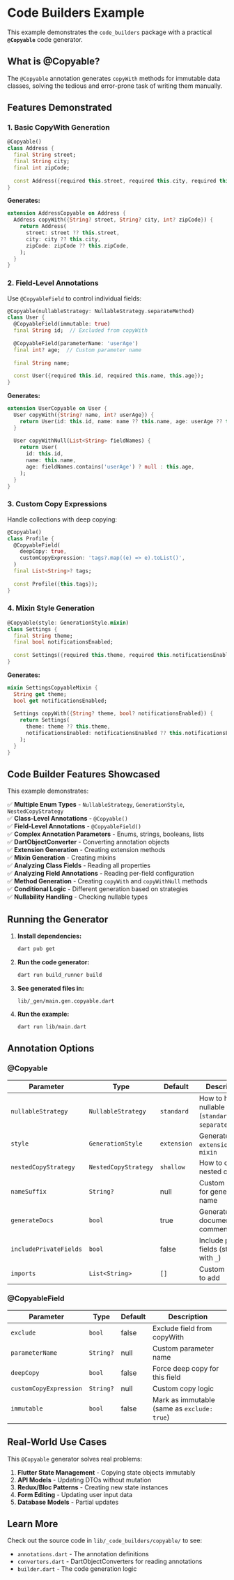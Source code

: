 # Code Builders Example

This example demonstrates the `code_builders` package with a practical **`@Copyable`** code generator.

## What is @Copyable?

The `@Copyable` annotation generates `copyWith` methods for immutable data classes, solving the tedious and error-prone task of writing them manually.

## Features Demonstrated

### 1. **Basic CopyWith Generation**
```dart
@Copyable()
class Address {
  final String street;
  final String city;
  final int zipCode;
  
  const Address({required this.street, required this.city, required this.zipCode});
}
```

**Generates:**
```dart
extension AddressCopyable on Address {
  Address copyWith({String? street, String? city, int? zipCode}) {
    return Address(
      street: street ?? this.street,
      city: city ?? this.city,
      zipCode: zipCode ?? this.zipCode,
    );
  }
}
```

### 2. **Field-Level Annotations**

Use `@CopyableField` to control individual fields:

```dart
@Copyable(nullableStrategy: NullableStrategy.separateMethod)
class User {
  @CopyableField(immutable: true)
  final String id;  // Excluded from copyWith
  
  @CopyableField(parameterName: 'userAge')
  final int? age;  // Custom parameter name
  
  final String name;
  
  const User({required this.id, required this.name, this.age});
}
```

**Generates:**
```dart
extension UserCopyable on User {
  User copyWith({String? name, int? userAge}) {
    return User(id: this.id, name: name ?? this.name, age: userAge ?? this.age);
  }
  
  User copyWithNull(List<String> fieldNames) {
    return User(
      id: this.id,
      name: this.name,
      age: fieldNames.contains('userAge') ? null : this.age,
    );
  }
}
```

### 3. **Custom Copy Expressions**

Handle collections with deep copying:

```dart
@Copyable()
class Profile {
  @CopyableField(
    deepCopy: true,
    customCopyExpression: 'tags?.map((e) => e).toList()',
  )
  final List<String>? tags;
  
  const Profile({this.tags});
}
```

### 4. **Mixin Style Generation**

```dart
@Copyable(style: GenerationStyle.mixin)
class Settings {
  final String theme;
  final bool notificationsEnabled;
  
  const Settings({required this.theme, required this.notificationsEnabled});
}
```

**Generates:**
```dart
mixin SettingsCopyableMixin {
  String get theme;
  bool get notificationsEnabled;
  
  Settings copyWith({String? theme, bool? notificationsEnabled}) {
    return Settings(
      theme: theme ?? this.theme,
      notificationsEnabled: notificationsEnabled ?? this.notificationsEnabled,
    );
  }
}
```

## Code Builder Features Showcased

This example demonstrates:

✅ **Multiple Enum Types** - `NullableStrategy`, `GenerationStyle`, `NestedCopyStrategy`  
✅ **Class-Level Annotations** - `@Copyable()`  
✅ **Field-Level Annotations** - `@CopyableField()`  
✅ **Complex Annotation Parameters** - Enums, strings, booleans, lists  
✅ **DartObjectConverter** - Converting annotation objects  
✅ **Extension Generation** - Creating extension methods  
✅ **Mixin Generation** - Creating mixins  
✅ **Analyzing Class Fields** - Reading all properties  
✅ **Analyzing Field Annotations** - Reading per-field configuration  
✅ **Method Generation** - Creating `copyWith` and `copyWithNull` methods  
✅ **Conditional Logic** - Different generation based on strategies  
✅ **Nullability Handling** - Checking nullable types  

## Running the Generator

1. **Install dependencies:**
   ```bash
   dart pub get
   ```

2. **Run the code generator:**
   ```bash
   dart run build_runner build
   ```

3. **See generated files in:**
   ```
   lib/_gen/main.gen.copyable.dart
   ```

4. **Run the example:**
   ```bash
   dart run lib/main.dart
   ```

## Annotation Options

### @Copyable

| Parameter | Type | Default | Description |
|-----------|------|---------|-------------|
| `nullableStrategy` | `NullableStrategy` | `standard` | How to handle nullable fields (`standard` or `separateMethod`) |
| `style` | `GenerationStyle` | `extension` | Generate as `extension` or `mixin` |
| `nestedCopyStrategy` | `NestedCopyStrategy` | `shallow` | How to copy nested objects |
| `nameSuffix` | `String?` | null | Custom suffix for generated name |
| `generateDocs` | `bool` | true | Generate documentation comments |
| `includePrivateFields` | `bool` | false | Include private fields (starting with `_`) |
| `imports` | `List<String>` | `[]` | Custom imports to add |

### @CopyableField

| Parameter | Type | Default | Description |
|-----------|------|---------|-------------|
| `exclude` | `bool` | false | Exclude field from copyWith |
| `parameterName` | `String?` | null | Custom parameter name |
| `deepCopy` | `bool` | false | Force deep copy for this field |
| `customCopyExpression` | `String?` | null | Custom copy logic |
| `immutable` | `bool` | false | Mark as immutable (same as `exclude: true`) |

## Real-World Use Cases

This `@Copyable` generator solves real problems:

1. **Flutter State Management** - Copying state objects immutably
2. **API Models** - Updating DTOs without mutation
3. **Redux/Bloc Patterns** - Creating new state instances
4. **Form Editing** - Updating user input data
5. **Database Models** - Partial updates

## Learn More

Check out the source code in `lib/_code_builders/copyable/` to see:
- `annotations.dart` - The annotation definitions
- `converters.dart` - DartObjectConverters for reading annotations
- `builder.dart` - The code generation logic

